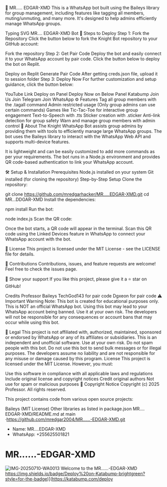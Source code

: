 🤖 MR..... EDGAR-XMD
This is a WhatsApp bot built using the Baileys library for group management, including features like tagging all members, muting/unmuting, and many more. It's designed to help admins efficiently manage WhatsApp groups.

Typing SVG
MR.... EDGAR-XMD Bot
🚀 Steps to Deploy
Step 1: Fork the Repository
Click the button below to fork the Knight Bot repository to your GitHub account:

Fork the repository
Step 2: Get Pair Code
Deploy the bot and easily connect it to your WhatsApp account by pair code. Click the button below to deploy the bot on Replit.

Deploy on Replit
Generate Pair Code
After getting creds.json file, upload it to session folder
Step 3: Deploy Now
For further customization and setup guidance, click the button below:

YouTube Link Deploy on Panel
Deploy Now on Below Panel
Katabump
Join Us
Join Telegram Join WhatsApp
⚙️ Features
Tag all group members with the .tagall command
Admin restricted usage (Only group admins can use certain commands)
Games like Tic-Tac-Toe for interactive group engagement
Text-to-Speech with .tts
Sticker creation with .sticker
Anti-link detection for group safety
Warn and manage group members with admin control
📖 About
The Knight WhatsApp Bot assists group admins by providing them with tools to efficiently manage large WhatsApp groups. The bot uses the Baileys library to interact with the WhatsApp Web API and supports multi-device features.

It is lightweight and can be easily customized to add more commands as per your requirements. The bot runs in a Node.js environment and provides QR code-based authentication to link your WhatsApp account.

🛠️ Setup & Installation
Prerequisites
Node.js installed on your system
Git installed (for cloning the repository)
Step-by-Step Setup
Clone the repository:

git clone https://github.com/mredgarhacker/MR.....EDGAR-XMD.git
cd MR...DDGAR-XMD
Install the dependencies:

npm install
Run the bot:

node index.js
Scan the QR code:

Once the bot starts, a QR code will appear in the terminal. Scan this QR code using the Linked Devices feature in WhatsApp to connect your WhatsApp account with the bot.

📄 License
This project is licensed under the MIT License - see the LICENSE file for details.

🙌 Contributions
Contributions, issues, and feature requests are welcome! Feel free to check the issues page.

🌟 Show your support
If you like this project, please give it a ⭐️ star on GitHub!

Credits
Professor
Baileys
TechGod143 for pair code
Dgxeon for pair code
⚠️ Important Warning
Note: This bot is created for educational purposes only. This is NOT an official WhatsApp bot. Using this bot may lead to your WhatsApp account being banned. Use it at your own risk. The developers will not be responsible for any consequences or account bans that may occur while using this bot.

📝 Legal
This project is not affiliated with, authorized, maintained, sponsored or endorsed by WhatsApp or any of its affiliates or subsidiaries.
This is an independent and unofficial software. Use at your own risk.
Do not spam people with this bot.
Do not use this bot to send bulk messages or for illegal purposes.
The developers assume no liability and are not responsible for any misuse or damage caused by this program.
License
This project is licensed under the MIT License. However, you must:

Use this software in compliance with all applicable laws and regulations
Include original license and copyright notices
Credit original authors
Not use for spam or malicious purposes
📜 Copyright Notice
Copyright (c) 2025 Professor. All rights reserved.

This project contains code from various open source projects:

Baileys (MIT License)
Other libraries as listed in package.json
MR.... EDGAR-XMD/README.md at main ·https://github.com/mredgar2004/MR......-EDGAR-XMD.git
- Name: MR....EDGAR-XMD
- WhatsApp: +255625501821
 # MR......-EDGAR-XMD

![IMG-20250710-WA0013](https://github.com/user-attachments/assets/21cbd2fe-0e83-43e3-8cca-bc5bcf98fc21)
Welcome to the MR......-EDGAR-XMD 
https://img.shields.io/badge/Deploy%20on-Katabump-brightgreen?style=for-the-badge)](https://katabump.com/deploy
